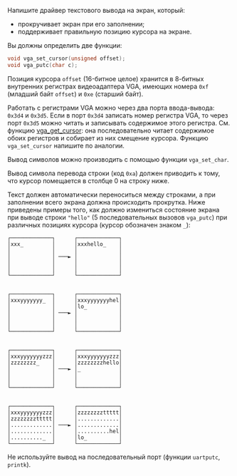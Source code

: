 Напишите драйвер текстового вывода на экран, который:

<ul><li>прокручивает экран при его заполнении;</li>
    <li>поддерживает правильную позицию курсора на экране.</li></ul>

Вы должны определить две функции:

```c
void vga_set_cursor(unsigned offset);
void vga_putc(char c);
```

Позиция курсора `offset` (16-битное целое) хранится в 8-битных
внутренних регистрах видеоадаптера VGA,
имеющих номера `0xf` (младший байт `offset`) и `0xe` (старший байт).

Работать с регистрами VGA можно через два порта ввода-вывода: `0x3d4` и `0x3d5`.
Если в порт `0x3d4` записать номер регистра VGA, то через порт `0x3d5` можно читать и
записывать содержимое этого регистра. См. функцию [vga_get_cursor](drivets/vga.c#L18): 
она последовательно читает содержимое обоих регистров
и собирает из них смещение курсора. Функцию `vga_set_cursor`
напишите по аналогии.

Вывод символов можно производить с помощью функции `vga_set_char`.

Вывод символа перевода строки (код `0xa`) должен приводить к тому, что курсор
помещается в столбце 0 на строку ниже.

Текст должен автоматически переноситься между строками, а при заполнении всего экрана
должна происходить прокрутка. Ниже приведены примеры того, как должно измениться
состояние экрана при выводе строки `"hello"` (5 последовательных вызовов `vga_putc`)
при различных позициях курсора (курсор обозначен знаком `_`):

```text
┌─────────────┐      ┌─────────────┐
│xxx_         │      │xxxhello_    │
│             │      │             │
│             │ ───► │             │
│             │      │             │
│             │      │             │
└─────────────┘      └─────────────┘


┌─────────────┐      ┌─────────────┐
│xxxyyyyyyy_  │      │xxxyyyyyyyhel│
│             │      │lo_          │
│             │ ───► │             │
│             │      │             │
│             │      │             │
└─────────────┘      └─────────────┘


┌─────────────┐      ┌─────────────┐
│xxxyyyyyyyzzz│      │xxxyyyyyyyzzz│
│zzzzzzzz_    │      │zzzzzzzzhello│
│             │ ───► │_            │
│             │      │             │
│             │      │             │
└─────────────┘      └─────────────┘


┌─────────────┐      ┌─────────────┐
│xxxyyyyyyyzzz│      │zzzzzzzzttttt│
│zzzzzzzzttttt│      │.............│
│.............│ ───► │.............│
│.............│      │..........hel│
│.........._  │      │lo_          │
└─────────────┘      └─────────────┘
```

Не используйте вывод на последовательный порт (функции `uartputc`, `printk`).

